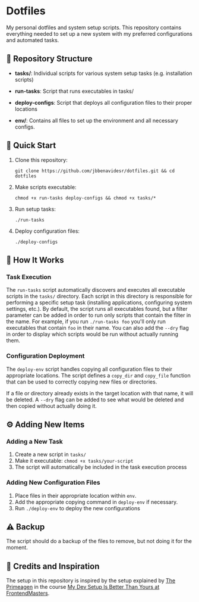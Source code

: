 # Dotfiles

My personal dotfiles and system setup scripts. This repository contains everything needed to set up a new system with my preferred configurations and automated tasks.

## 📂 Repository Structure

- **tasks/**: Individual scripts for various system setup tasks (e.g. installation scripts)
- **run-tasks**: Script that runs executables in tasks/
- **deploy-configs**: Script that deploys all configuration files to their proper locations

- **env/**: Contains all files to set up the environment and all necessary configs.

## 🚀 Quick Start

1. Clone this repository:

   `git clone https://github.com/jbbenavidesr/dotfiles.git && cd dotfiles`

2. Make scripts executable:

   `chmod +x run-tasks deploy-configs && chmod +x tasks/*`

3. Run setup tasks:

   `./run-tasks`

4. Deploy configuration files:

   `./deploy-configs`

## 📝 How It Works

### Task Execution

The `run-tasks` script automatically discovers and executes all executable scripts in the `tasks/` directory. Each script in this directory is responsible for performing a specific setup task (installing applications, configuring system settings, etc.). By default, the script runs all executables found, but a filter parameter can be added in order to run only scripts that contain the filter in the name. For example, if you run `./run-tasks foo` you'll only run executables that contain `foo` in their name. You can also add the `--dry` flag in order to display which scripts would be run without actually running them.

### Configuration Deployment

The `deploy-env` script handles copying all configuration files to their appropriate locations. The script defines a `copy_dir` and `copy_file` function that can be used to correctly copying new files or directories.

If a file or directory already exists in the target location with that name, it will be deleted. A `--dry` flag can be added to see what would be deleted and then copied without actually doing it.

## ⚙️ Adding New Items

### Adding a New Task

1. Create a new script in `tasks/`
2. Make it executable: `chmod +x tasks/your-script`
3. The script will automatically be included in the task execution process

### Adding New Configuration Files

1. Place files in their appropriate location within `env`.
2. Add the appropriate copying command in `deploy-env` if necessary.
3. Run `./deploy-env` to deploy the new configurations

## ⚠️ Backup

The script should do a backup of the files to remove, but not doing it for the moment.

## 🙏 Credits and Inspiration

The setup in this repository is inspired by the setup explained by [The Primeagen](https://github.com/ThePrimeagen) in the course [My Dev Setup Is Better Than Yours at FrontendMasters](https://frontendmasters.com/courses/developer-productivity-v2/).
